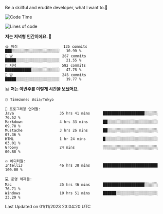 Be a skillful and erudite developer, what I want to.👶

<!--START_SECTION:waka-->
![Code Time](http://img.shields.io/badge/Code%20Time-73%20hrs%2025%20mins-blue)

![Lines of code](https://img.shields.io/badge/%EC%A0%80%EB%8A%94%20%EC%97%AC%ED%83%9C%EA%B9%8C%EC%A7%80%20-726.0%20thousand%20%EC%A4%84%EC%9D%98%20%EC%BD%94%EB%93%9C%EB%A5%BC%20%EC%9E%91%EC%84%B1%ED%96%88%EC%96%B4%EC%9A%94.-blue)

**저는 저녁형 인간이에요. 🦉** 

```text
🌞 아침                     135 commits         ███░░░░░░░░░░░░░░░░░░░░░░   10.90 % 
🌆 낮　                     267 commits         █████░░░░░░░░░░░░░░░░░░░░   21.55 % 
🌃 저녁                     592 commits         ████████████░░░░░░░░░░░░░   47.78 % 
🌙 밤　                     245 commits         █████░░░░░░░░░░░░░░░░░░░░   19.77 % 
```


📊 **저는 이번주를 이렇게 시간을 보냈어요.** 

```text
🕑︎ Timezone: Asia/Tokyo

💬 프로그래밍 언어들: 
Java                     35 hrs 41 mins      ███████████████████░░░░░░   76.52 % 
Markdown                 4 hrs 33 mins       ██░░░░░░░░░░░░░░░░░░░░░░░   09.78 % 
Mustache                 3 hrs 26 mins       ██░░░░░░░░░░░░░░░░░░░░░░░   07.36 % 
HTML                     1 hr 24 mins        █░░░░░░░░░░░░░░░░░░░░░░░░   03.01 % 
Groovy                   24 mins             ░░░░░░░░░░░░░░░░░░░░░░░░░   00.88 % 

🔥 에디터들: 
IntelliJ                 46 hrs 38 mins      █████████████████████████   100.00 % 

💻 운영 체제들: 
Mac                      35 hrs 46 mins      ███████████████████░░░░░░   76.71 % 
Windows                  10 hrs 51 mins      ██████░░░░░░░░░░░░░░░░░░░   23.29 % 
```


 Last Updated on 01/11/2023 23:04:20 UTC
<!--END_SECTION:waka-->
